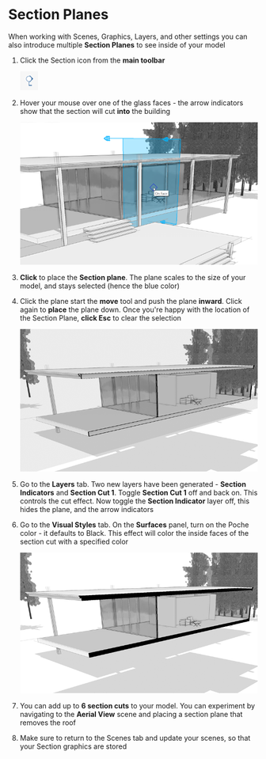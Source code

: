 # Section Planes

When working with Scenes, Graphics, Layers, and other settings you can also introduce multiple **Section Planes** to see inside of your model

1. Click the Section icon from the **main toolbar**

   ![](../.gitbook/assets/sectionicon.png)

2. Hover your mouse over one of the glass faces - the arrow indicators show that the section will cut **into** the building

   ![](../.gitbook/assets/sectiontemp.png)

3. **Click** to place the **Section plane**. The plane scales to the size of your model, and stays selected \(hence the blue color\)
4. Click the plane start the **move** tool and push the plane **inward**. Click again to **place** the plane down. Once you're happy with the location of the Section Plane, **click Esc** to clear the selection

   ![](../.gitbook/assets/section_1.png)

5. Go to the **Layers** tab. Two new layers have been generated - **Section Indicators** and **Section Cut 1**. Toggle **Section Cut 1** off and back on. This controls the cut effect. Now toggle the **Section Indicator** layer off, this hides the plane, and the arrow indicators
6. Go to the **Visual Styles** tab. On the **Surfaces** panel, turn on the Poche color - it defaults to Black. This effect will color the inside faces of the section cut with a specified color

   ![](../.gitbook/assets/section_2.png)

7. You can add up to **6 section cuts** to your model. You can experiment by navigating to the **Aerial View** scene and placing a section plane that removes the roof
8. Make sure to return to the Scenes tab and update your scenes, so that your Section graphics are stored

